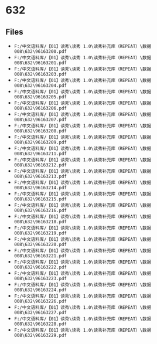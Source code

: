 # 632

## Files

- `F:/中文语料库/【01】读秀\读秀 1.0\读秀补充库（REPEAT）\数据008\632\96163200.pdf`
- `F:/中文语料库/【01】读秀\读秀 1.0\读秀补充库（REPEAT）\数据008\632\96163201.pdf`
- `F:/中文语料库/【01】读秀\读秀 1.0\读秀补充库（REPEAT）\数据008\632\96163203.pdf`
- `F:/中文语料库/【01】读秀\读秀 1.0\读秀补充库（REPEAT）\数据008\632\96163204.pdf`
- `F:/中文语料库/【01】读秀\读秀 1.0\读秀补充库（REPEAT）\数据008\632\96163205.pdf`
- `F:/中文语料库/【01】读秀\读秀 1.0\读秀补充库（REPEAT）\数据008\632\96163206.pdf`
- `F:/中文语料库/【01】读秀\读秀 1.0\读秀补充库（REPEAT）\数据008\632\96163207.pdf`
- `F:/中文语料库/【01】读秀\读秀 1.0\读秀补充库（REPEAT）\数据008\632\96163208.pdf`
- `F:/中文语料库/【01】读秀\读秀 1.0\读秀补充库（REPEAT）\数据008\632\96163209.pdf`
- `F:/中文语料库/【01】读秀\读秀 1.0\读秀补充库（REPEAT）\数据008\632\96163211.pdf`
- `F:/中文语料库/【01】读秀\读秀 1.0\读秀补充库（REPEAT）\数据008\632\96163212.pdf`
- `F:/中文语料库/【01】读秀\读秀 1.0\读秀补充库（REPEAT）\数据008\632\96163213.pdf`
- `F:/中文语料库/【01】读秀\读秀 1.0\读秀补充库（REPEAT）\数据008\632\96163214.pdf`
- `F:/中文语料库/【01】读秀\读秀 1.0\读秀补充库（REPEAT）\数据008\632\96163215.pdf`
- `F:/中文语料库/【01】读秀\读秀 1.0\读秀补充库（REPEAT）\数据008\632\96163216.pdf`
- `F:/中文语料库/【01】读秀\读秀 1.0\读秀补充库（REPEAT）\数据008\632\96163218.pdf`
- `F:/中文语料库/【01】读秀\读秀 1.0\读秀补充库（REPEAT）\数据008\632\96163219.pdf`
- `F:/中文语料库/【01】读秀\读秀 1.0\读秀补充库（REPEAT）\数据008\632\96163220.pdf`
- `F:/中文语料库/【01】读秀\读秀 1.0\读秀补充库（REPEAT）\数据008\632\96163221.pdf`
- `F:/中文语料库/【01】读秀\读秀 1.0\读秀补充库（REPEAT）\数据008\632\96163222.pdf`
- `F:/中文语料库/【01】读秀\读秀 1.0\读秀补充库（REPEAT）\数据008\632\96163223.pdf`
- `F:/中文语料库/【01】读秀\读秀 1.0\读秀补充库（REPEAT）\数据008\632\96163224.pdf`
- `F:/中文语料库/【01】读秀\读秀 1.0\读秀补充库（REPEAT）\数据008\632\96163226.pdf`
- `F:/中文语料库/【01】读秀\读秀 1.0\读秀补充库（REPEAT）\数据008\632\96163227.pdf`
- `F:/中文语料库/【01】读秀\读秀 1.0\读秀补充库（REPEAT）\数据008\632\96163228.pdf`
- `F:/中文语料库/【01】读秀\读秀 1.0\读秀补充库（REPEAT）\数据008\632\96163229.pdf`
